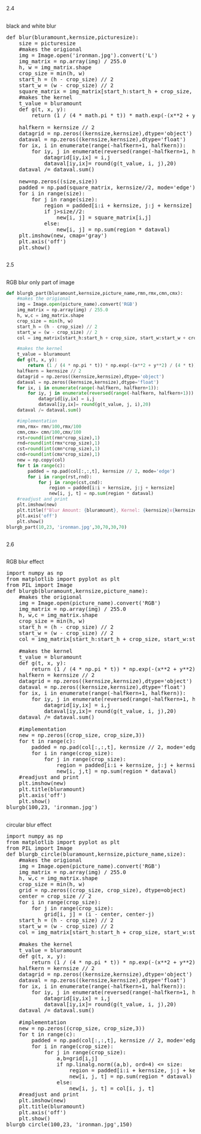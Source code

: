 ##
2.4
##
black and white blur

<pre>def blur(bluramount,kernsize,picturesize):
    size = picturesize
    #makes the origional
    img = Image.open('ironman.jpg').convert('L')
    img_matrix = np.array(img) / 255.0
    h, w = img_matrix.shape
    crop_size = min(h, w)
    start_h = (h - crop_size) // 2
    start_w = (w - crop_size) // 2
    square_matrix = img_matrix[start_h:start_h + crop_size, start_w:start_w + crop_size]
    #makes the kernel
    t_value = bluramount
    def g(t, x, y):
        return (1 / (4 * math.pi * t)) * math.exp(-(x**2 + y**2) / (4 * t))

    halfkern = kernsize // 2
    datagrid = np.zeros((kernsize,kernsize),dtype='object')
    dataval = np.zeros((kernsize,kernsize),dtype='float')
    for ix, i in enumerate(range(-halfkern+1, halfkern)):
        for iy, j in enumerate(reversed(range(-halfkern+1, halfkern))):
            datagrid[iy,ix] = i,j
            dataval[iy,ix]= round(g(t_value, i, j),20)
    dataval /= dataval.sum()

    new=np.zeros((size,size))
    padded = np.pad(square_matrix, kernsize//2, mode='edge')
    for i in range(size):
        for j in range(size):
            region = padded[i:i + kernsize, j:j + kernsize]
            if j>size//2:
                new[i, j] = square_matrix[i,j]
            else:
                new[i, j] = np.sum(region * dataval)
    plt.imshow(new, cmap='gray')
    plt.axis('off')
    plt.show()</pre>
##
2.5
##
RGB blur only part of image 
```python
def blurgb_part(bluramount,kernsize,picture_name,rmn,rmx,cmn,cmx):
    #makes the origional
    img = Image.open(picture_name).convert('RGB')
    img_matrix = np.array(img) / 255.0
    h, w,c = img_matrix.shape
    crop_size = min(h, w)
    start_h = (h - crop_size) // 2
    start_w = (w - crop_size) // 2
    col = img_matrix[start_h:start_h + crop_size, start_w:start_w + crop_size, :]

    #makes the kernel
    t_value = bluramount
    def g(t, x, y):
        return (1 / (4 * np.pi * t)) * np.exp(-(x**2 + y**2) / (4 * t))
    halfkern = kernsize // 2
    datagrid = np.zeros((kernsize,kernsize),dtype='object')
    dataval = np.zeros((kernsize,kernsize),dtype='float')
    for ix, i in enumerate(range(-halfkern, halfkern+1)):
        for iy, j in enumerate(reversed(range(-halfkern, halfkern+1))):
            datagrid[iy,ix] = i,j
            dataval[iy,ix]= round(g(t_value, j, i),20)
    dataval /= dataval.sum()

    #implementation
    rmn,rmx= rmn/100,rmx/100
    cmn,cmx= cmn/100,cmx/100
    rst=round(int(rmn*crop_size),1)
    rnd=round(int(rmx*crop_size),1)
    cst=round(int(cmn*crop_size),1)
    cnd=round(int(cmx*crop_size),1)
    new = np.copy(col)
    for t in range(c):
        padded = np.pad(col[:,:,t], kernsize // 2, mode='edge')
        for i in range(rst,rnd):
            for j in range(cst,cnd):
                region = padded[i:i + kernsize, j:j + kernsize]
                new[i, j, t] = np.sum(region * dataval)
    #readjust and print
    plt.imshow(new)
    plt.title(f"Blur Amount: {bluramount}, Kernel: {kernsize}x{kernsize}")
    plt.axis('off')
    plt.show()
blurgb_part(10,23, 'ironman.jpg',30,70,30,70)
```

##
2.6
##
RGB blur effect
<pre>import numpy as np
from matplotlib import pyplot as plt
from PIL import Image
def blurgb(bluramount,kernsize,picture_name):
    #makes the origional
    img = Image.open(picture_name).convert('RGB')
    img_matrix = np.array(img) / 255.0
    h, w,c = img_matrix.shape
    crop_size = min(h, w)
    start_h = (h - crop_size) // 2
    start_w = (w - crop_size) // 2
    col = img_matrix[start_h:start_h + crop_size, start_w:start_w + crop_size, :]

    #makes the kernel
    t_value = bluramount
    def g(t, x, y):
        return (1 / (4 * np.pi * t)) * np.exp(-(x**2 + y**2) / (4 * t))
    halfkern = kernsize // 2
    datagrid = np.zeros((kernsize,kernsize),dtype='object')
    dataval = np.zeros((kernsize,kernsize),dtype='float')
    for ix, i in enumerate(range(-halfkern+1, halfkern)):
        for iy, j in enumerate(reversed(range(-halfkern+1, halfkern))):
            datagrid[iy,ix] = i,j
            dataval[iy,ix]= round(g(t_value, i, j),20)
    dataval /= dataval.sum()

    #implementation
    new = np.zeros((crop_size, crop_size,3))
    for t in range(c):
        padded = np.pad(col[:,:,t], kernsize // 2, mode='edge')
        for i in range(crop_size):
            for j in range(crop_size):
                region = padded[i:i + kernsize, j:j + kernsize]
                new[i, j,t] = np.sum(region * dataval)
    #readjust and print
    plt.imshow(new)
    plt.title(bluramount)
    plt.axis('off')
    plt.show()
blurgb(100,23, 'ironman.jpg')</pre>
##
circular blur effect
<pre>import numpy as np
from matplotlib import pyplot as plt
from PIL import Image
def blurgb_circle(bluramount,kernsize,picture_name,size):
    #makes the origional
    img = Image.open(picture_name).convert('RGB')
    img_matrix = np.array(img) / 255.0
    h, w,c = img_matrix.shape
    crop_size = min(h, w)
    grid = np.zeros((crop_size, crop_size), dtype=object)
    center = crop_size // 2
    for i in range(crop_size):
        for j in range(crop_size):
            grid[i, j] = (i - center, center-j)
    start_h = (h - crop_size) // 2
    start_w = (w - crop_size) // 2
    col = img_matrix[start_h:start_h + crop_size, start_w:start_w + crop_size, :]

    #makes the kernel
    t_value = bluramount
    def g(t, x, y):
        return (1 / (4 * np.pi * t)) * np.exp(-(x**2 + y**2) / (4 * t))
    halfkern = kernsize // 2
    datagrid = np.zeros((kernsize,kernsize),dtype='object')
    dataval = np.zeros((kernsize,kernsize),dtype='float')
    for ix, i in enumerate(range(-halfkern+1, halfkern)):
        for iy, j in enumerate(reversed(range(-halfkern+1, halfkern))):
            datagrid[iy,ix] = i,j
            dataval[iy,ix]= round(g(t_value, i, j),20)
    dataval /= dataval.sum()

    #implementation
    new = np.zeros((crop_size, crop_size,3))
    for t in range(c):
        padded = np.pad(col[:,:,t], kernsize // 2, mode='edge')
        for i in range(crop_size):
            for j in range(crop_size):
                a,b=grid[i,j]
                if np.linalg.norm((a,b), ord=4) <= size:
                    region = padded[i:i + kernsize, j:j + kernsize]
                    new[i, j, t] = np.sum(region * dataval)
                else:
                    new[i, j, t] = col[i, j, t]
    #readjust and print
    plt.imshow(new)
    plt.title(bluramount)
    plt.axis('off')
    plt.show()
blurgb_circle(100,23, 'ironman.jpg',150)</pre>
